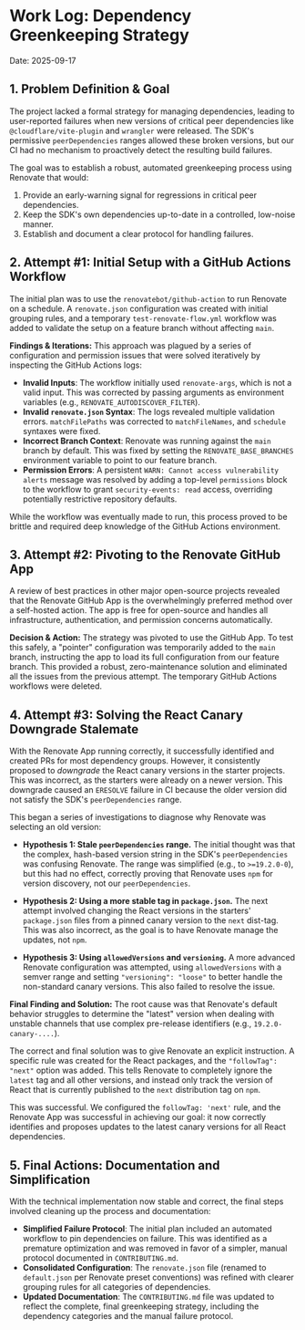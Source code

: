 # Work Log: Dependency Greenkeeping Strategy

Date: 2025-09-17

## 1. Problem Definition & Goal

The project lacked a formal strategy for managing dependencies, leading to user-reported failures when new versions of critical peer dependencies like `@cloudflare/vite-plugin` and `wrangler` were released. The SDK's permissive `peerDependencies` ranges allowed these broken versions, but our CI had no mechanism to proactively detect the resulting build failures.

The goal was to establish a robust, automated greenkeeping process using Renovate that would:
1.  Provide an early-warning signal for regressions in critical peer dependencies.
2.  Keep the SDK's own dependencies up-to-date in a controlled, low-noise manner.
3.  Establish and document a clear protocol for handling failures.

## 2. Attempt #1: Initial Setup with a GitHub Actions Workflow

The initial plan was to use the `renovatebot/github-action` to run Renovate on a schedule. A `renovate.json` configuration was created with initial grouping rules, and a temporary `test-renovate-flow.yml` workflow was added to validate the setup on a feature branch without affecting `main`.

**Findings & Iterations:**
This approach was plagued by a series of configuration and permission issues that were solved iteratively by inspecting the GitHub Actions logs:
-   **Invalid Inputs**: The workflow initially used `renovate-args`, which is not a valid input. This was corrected by passing arguments as environment variables (e.g., `RENOVATE_AUTODISCOVER_FILTER`).
-   **Invalid `renovate.json` Syntax**: The logs revealed multiple validation errors. `matchFilePaths` was corrected to `matchFileNames`, and `schedule` syntaxes were fixed.
-   **Incorrect Branch Context**: Renovate was running against the `main` branch by default. This was fixed by setting the `RENOVATE_BASE_BRANCHES` environment variable to point to our feature branch.
-   **Permission Errors**: A persistent `WARN: Cannot access vulnerability alerts` message was resolved by adding a top-level `permissions` block to the workflow to grant `security-events: read` access, overriding potentially restrictive repository defaults.

While the workflow was eventually made to run, this process proved to be brittle and required deep knowledge of the GitHub Actions environment.

## 3. Attempt #2: Pivoting to the Renovate GitHub App

A review of best practices in other major open-source projects revealed that the Renovate GitHub App is the overwhelmingly preferred method over a self-hosted action. The app is free for open-source and handles all infrastructure, authentication, and permission concerns automatically.

**Decision & Action:**
The strategy was pivoted to use the GitHub App. To test this safely, a "pointer" configuration was temporarily added to the `main` branch, instructing the app to load its full configuration from our feature branch. This provided a robust, zero-maintenance solution and eliminated all the issues from the previous attempt. The temporary GitHub Actions workflows were deleted.

## 4. Attempt #3: Solving the React Canary Downgrade Stalemate

With the Renovate App running correctly, it successfully identified and created PRs for most dependency groups. However, it consistently proposed to *downgrade* the React canary versions in the starter projects. This was incorrect, as the starters were already on a newer version. This downgrade caused an `ERESOLVE` failure in CI because the older version did not satisfy the SDK's `peerDependencies` range.

This began a series of investigations to diagnose why Renovate was selecting an old version:

-   **Hypothesis 1: Stale `peerDependencies` range.** The initial thought was that the complex, hash-based version string in the SDK's `peerDependencies` was confusing Renovate. The range was simplified (e.g., to `>=19.2.0-0`), but this had no effect, correctly proving that Renovate uses `npm` for version discovery, not our `peerDependencies`.

-   **Hypothesis 2: Using a more stable tag in `package.json`.** The next attempt involved changing the React versions in the starters' `package.json` files from a pinned canary version to the `next` dist-tag. This was also incorrect, as the goal is to have Renovate manage the updates, not `npm`.

-   **Hypothesis 3: Using `allowedVersions` and `versioning`.** A more advanced Renovate configuration was attempted, using `allowedVersions` with a semver range and setting `"versioning": "loose"` to better handle the non-standard canary versions. This also failed to resolve the issue.

**Final Finding and Solution:**
The root cause was that Renovate's default behavior struggles to determine the "latest" version when dealing with unstable channels that use complex pre-release identifiers (e.g., `19.2.0-canary-....`).

The correct and final solution was to give Renovate an explicit instruction. A specific rule was created for the React packages, and the `"followTag": "next"` option was added. This tells Renovate to completely ignore the `latest` tag and all other versions, and instead only track the version of React that is currently published to the `next` distribution tag on `npm`.

This was successful. We configured the `followTag: 'next'` rule, and the Renovate App was successful in achieving our goal: it now correctly identifies and proposes updates to the latest canary versions for all React dependencies.

## 5. Final Actions: Documentation and Simplification

With the technical implementation now stable and correct, the final steps involved cleaning up the process and documentation:

-   **Simplified Failure Protocol**: The initial plan included an automated workflow to pin dependencies on failure. This was identified as a premature optimization and was removed in favor of a simpler, manual protocol documented in `CONTRIBUTING.md`.
-   **Consolidated Configuration**: The `renovate.json` file (renamed to `default.json` per Renovate preset conventions) was refined with clearer grouping rules for all categories of dependencies.
-   **Updated Documentation**: The `CONTRIBUTING.md` file was updated to reflect the complete, final greenkeeping strategy, including the dependency categories and the manual failure protocol.